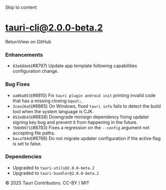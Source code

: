 Skip to content
# tauri-cli@2.0.0-beta.2
ReturnView on GitHub
### Enhancements
  * `83a68deb`(#8797) Update app template following capabilities configuration change.


### Bug Fixes
  * `aa06a053`(#8810) Fix `tauri plugin android init` printing invalid code that has a missing closing `&quot;`.
  * `3cee26a5`(#8865) On Windows, fixed `tauri info` fails to detect the build tool when the system language is CJK.
  * `052e8b43`(#8838) Downgrade minisign dependency fixing updater signing key bug and prevent it from happening in the future.
  * `fb0d9971`(#8783) Fixes a regression on the `--config` argument not accepting file paths.
  * `baca704d`(#8768) Do not migrate updater configuration if the active flag is set to false.


### Dependencies
  * Upgraded to `tauri-utils@2.0.0-beta.2`
  * Upgraded to `tauri-bundler@2.0.0-beta.2`


© 2025 Tauri Contributors. CC-BY / MIT
